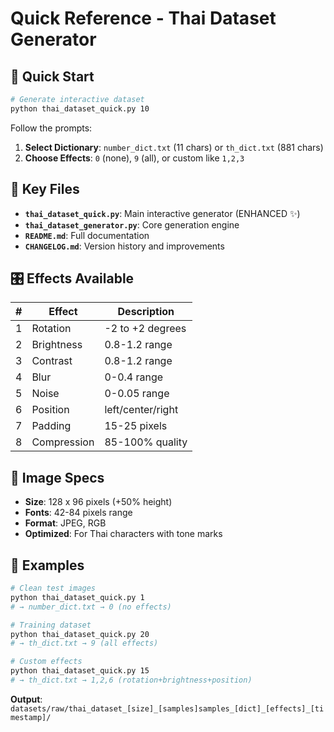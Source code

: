 # Quick Reference - Thai Dataset Generator

## 🚀 Quick Start

```bash
# Generate interactive dataset
python thai_dataset_quick.py 10
```

Follow the prompts:
1. **Select Dictionary**: `number_dict.txt` (11 chars) or `th_dict.txt` (881 chars)
2. **Choose Effects**: `0` (none), `9` (all), or custom like `1,2,3`

## 📁 Key Files

- **`thai_dataset_quick.py`**: Main interactive generator (ENHANCED ✨)
- **`thai_dataset_generator.py`**: Core generation engine
- **`README.md`**: Full documentation
- **`CHANGELOG.md`**: Version history and improvements

## 🎛️ Effects Available

| # | Effect | Description |
|---|--------|-------------|
| 1 | Rotation | -2 to +2 degrees |
| 2 | Brightness | 0.8-1.2 range |
| 3 | Contrast | 0.8-1.2 range |
| 4 | Blur | 0-0.4 range |
| 5 | Noise | 0-0.05 range |
| 6 | Position | left/center/right |
| 7 | Padding | 15-25 pixels |
| 8 | Compression | 85-100% quality |

## 📐 Image Specs

- **Size**: 128 x 96 pixels (+50% height)
- **Fonts**: 42-84 pixels range
- **Format**: JPEG, RGB
- **Optimized**: For Thai characters with tone marks

## 📝 Examples

```bash
# Clean test images
python thai_dataset_quick.py 1
# → number_dict.txt → 0 (no effects)

# Training dataset  
python thai_dataset_quick.py 20
# → th_dict.txt → 9 (all effects)

# Custom effects
python thai_dataset_quick.py 15
# → th_dict.txt → 1,2,6 (rotation+brightness+position)
```

**Output**: `datasets/raw/thai_dataset_[size]_[samples]samples_[dict]_[effects]_[timestamp]/`
